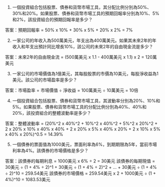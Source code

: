 

1. 一個投資組合包括股票、債券和貨幣市場工具，其分配比例分別為50%、30%和20%。如果股票、債券和貨幣市場工具的預期回報率分別為10%、5%和2%，該投資組合的預期回報率是多少？

答案：預期回報率 = 50% x 10% + 30% x 5% + 20% x 2% = 7%

2. 一家公司的年收入為500萬美元，年支出為400萬美元。如果其未來2年的年收入和年支出預計同比增長10%，該公司的未來2年的自由現金流是多少？

答案：未來2年的自由現金流 = (500萬美元 x 1.1 - 400萬美元 x 1.1) x 2 = 120萬美元

3. 一家公司的市場價值為1億美元，其每股股票的市價為10美元，每股淨收益為1美元。該公司的市場盈率是多少？

答案：市場盈率 = 市場價值 ÷ 淨收益 = 100萬美元 ÷ 10萬美元 = 10倍

4. 一個投資組合包括股票、債券和貨幣市場工具，其波動率分別為20%、10%和5%。如果股票、債券和貨幣市場工具的分配比例分別為40%、40%和20%，該投資組合的整體波動率是多少？

答案：整體波動率 = (20%^2 x 40%^2 + 10%^2 x 40%^2 + 5%^2 x 20%^2 + 2 x 20% x 10% x 40% x 40% + 2 x 20% x 5% x 40% x 20% + 2 x 10% x 5% x 40% x 20%)^0.5 = 14.39%

5. 一個債券的票面值為1000美元，票面利率為6%，到期期限為5年，當前市場利率為4%。該債券的市場價格是多少？

答案：該債券的每期利息 = 1000美元 x 6% ÷ 2 = 30美元
該債券的每期現值 = 30美元 ÷ (1 + 4% ÷ 2)^1 + 30美元 ÷ (1 + 4% ÷ 2)^2 + ... + 30美元 ÷ (1 + 4% ÷ 2)^10 = 259.54美元
該債券的市場價格 = 259.54美元 x 2 + 1000美元 ÷ (1 + 4%)^10 = 1083.53美元